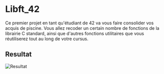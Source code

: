 # Libft_42

Ce premier projet en tant qu'étudiant de 42 va vous faire consolider vos acquis de piscine. Vous allez recoder un certain nombre de fonctions de la librairie C standard, ainsi que d'autres fonctions utilitaires que vous réutiliserez tout au long de votre cursus.

## Resultat

![Resultat](https://user-images.githubusercontent.com/6265441/144424142-0cc24ba2-c949-4489-9b1d-1db73d22ebb4.png)
